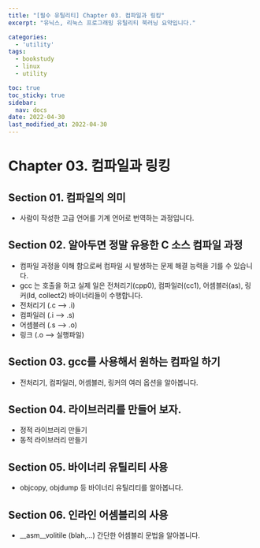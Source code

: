```yaml
---
title: "[필수 유틸리티] Chapter 03. 컴파일과 링킹"
excerpt: "유닉스, 리눅스 프로그래밍 유틸리티 북러닝 요약입니다."

categories:
  - 'utility'
tags:
  - bookstudy
  - linux
  - utility

toc: true
toc_sticky: true
sidebar:
  nav: docs
date: 2022-04-30
last_modified_at: 2022-04-30
---
```


# Chapter 03. 컴파일과 링킹 

## Section 01. 컴파일의 의미 

* 사람이 작성한 고급 언어를 기계 언어로 번역하는 과정입니다.

## Section 02. 알아두면 정말 유용한 C 소스 컴파일 과정 

* 컴파일 과정을 이해 함으로써 컴파일 시 발생하는 문제 해결 능력을 기를 수 있습니다. 
* gcc 는 호출을 하고 실제 일은 전처리기(cpp0), 컴파일러(cc1), 어셈블러(as), 링커(ld, collect2) 바이너리들이 수행합니다.
* 전처리기 (.c --> .i)
* 컴파일러 (.i --> .s)
* 어셈블러 (.s --> .o)
* 링크 (.o --> 실행파일)

## Section 03. gcc를 사용해서 원하는 컴파일 하기

* 전처리기, 컴파일러, 어셈블러, 링커의 여러 옵션을 알아봅니다.

## Section 04. 라이브러리를 만들어 보자.

* 정적 라이브러리 만들기
* 동적 라이브러리 만들기

## Section 05. 바이너리 유틸리티 사용 

* objcopy, objdump 등 바이너리 유틸리티를 알아봅니다.

## Section 06. 인라인 어셈블리의 사용 

* __asm__volitile (blah,...) 간단한 어셈블리 문법을 알아봅니다.